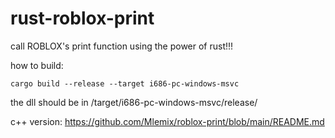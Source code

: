 # rust-roblox-print
call ROBLOX's print function using the power of rust!!!

how to build:
```
cargo build --release --target i686-pc-windows-msvc
```
the dll should be in /target/i686-pc-windows-msvc/release/

c++ version: https://github.com/Mlemix/roblox-print/blob/main/README.md